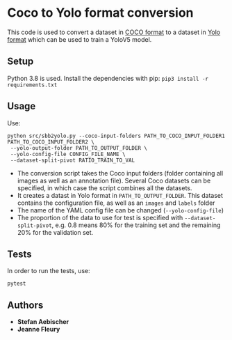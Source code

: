 # Coco to Yolo format conversion
This code is used to convert a dataset in [COCO format](https://www.immersivelimit.com/tutorials/create-coco-annotations-from-scratch#:~:text=The%20COCO%20dataset%20is%20formatted,%E2%80%9D%20(in%20one%20case).) to a dataset in [Yolo format](https://github.com/ultralytics/yolov5/wiki/Train-Custom-Data) which can be used to train a YoloV5 model.

## Setup
Python 3.8 is used. Install the dependencies with pip: `pip3 install -r requirements.txt`

## Usage
Use:
 ```
 python src/sbb2yolo.py --coco-input-folders PATH_TO_COCO_INPUT_FOLDER1 PATH_TO_COCO_INPUT_FOLDER2 \
  --yolo-output-folder PATH_TO_OUTPUT_FOLDER \
  --yolo-config-file CONFIG_FILE_NAME \
  --dataset-split-pivot RATIO_TRAIN_TO_VAL
 ```
- The conversion script takes the Coco input folders (folder containing all images as well as an annotation file). Several Coco datasets can be specified, in which case the script combines all the datasets.
- It creates a datast in Yolo format in `PATH_TO_OUTPUT_FOLDER`. This dataset contains the configuration file, as well as an `images` and `labels` folder 
- The name of the YAML config file can be changed (`--yolo-config-file`)
- The proportion of the data to use for test is specified with `--dataset-split-pivot`, e.g. 0.8 means 80% for the training set and the remaining 20% for the validation set.

 ## Tests
In order to run the tests, use:
 ```
 pytest
 ```
 
## Authors
* **Stefan Aebischer**
* **Jeanne Fleury**
